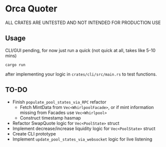 # Orca Quoter

ALL CRATES ARE UNTESTED AND NOT INTENDED FOR PRODUCTION USE

## Usage 

CLI/GUI pending, for now just run a quick (not quick at all, takes like 5-10 mins) 

```
cargo run
```

after implementing your logic in ```crates/cli/src/main.rs``` to test functions. 

## TO-DO

- Finish ```populate_pool_states_via_RPC``` refactor
    - Fetch MintData from ```Vec<WhirlpoolFacade>```, or if mint information missing from Facades use ```Vec<Whirlpool>```
    - Construct timestamp hasmap
- Refactor SwapQuote logic for ```Vec<PoolState>``` struct
- Implement decrease/increase liquidity logic for ```Vec<PoolState>``` struct
- Create CLI prototype
- Implement ```update_pool_states_via_websocket``` logic for live listening
